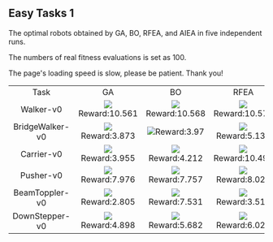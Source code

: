 ## Easy Tasks 1


The optimal robots obtained by GA, BO, RFEA, and AIEA in five independent runs.

The numbers of real fitness evaluations is set as 100.

The page's loading speed is slow, please be patient. Thank you!
<table>
<tr>
<td><center>Task</center></td>
<td><center>GA</center></td>
<td><center>BO</center></td>
<td><center>RFEA</center></td>
<td><center>AIEA</center></td>
</tr>
<tr>
<td><center>Walker-v0</center></td>
<td><center><img src="https://github.com/shuleiLiu/AIEA-GIF/blob/main/gif/ga_Walker-v0_10.561.gif" />Reward:10.561</center></td>
<td><center><img src="https://github.com/shuleiLiu/AIEA-GIF/blob/main/gif/bo_Walker-v0_10.568.gif" />Reward:10.568</center></td>
<td><center><img src="https://github.com/shuleiLiu/AIEA-GIF/blob/main/gif/rfea_Walker-v0_10.573.gif" />Reward:10.573</center></td>
<td><center><img src="https://github.com/shuleiLiu/AIEA-GIF/blob/main/gif/aiea_Walker-v0_10.598.gif" />Reward:10.598</center></td>
</tr>
<tr>
<td><center>BridgeWalker-v0</center></td>
<td><center><img src="https://github.com/shuleiLiu/AIEA-GIF/blob/main/gif/ga_BridgeWalker-v0_3.873.gif" />Reward:3.873</center></td>
<td><center><img src="https://github.com/shuleiLiu/AIEA-GIF/blob/main/gif/bo_BridgeWalker-v0_3.97.gif" />Reward:3.97</center></td>
<td><center><img src="https://github.com/shuleiLiu/AIEA-GIF/blob/main/gif/rfea_BridgeWalker-v0_5.132.gif" />Reward:5.132</center></td>
<td><center><img src="https://github.com/shuleiLiu/AIEA-GIF/blob/main/gif/aiea_BridgeWalker-v0_6.539.gif" />Reward:6.539</center></td>
</tr>
<tr>
<td><center>Carrier-v0</center></td>
<td><center><img src="https://github.com/shuleiLiu/AIEA-GIF/blob/main/gif/ga_Carrier-v0_3.955.gif" />Reward:3.955</center></td>
<td><center><img src="https://github.com/shuleiLiu/AIEA-GIF/blob/main/gif/bo_Carrier-v0_4.212.gif" />Reward:4.212</center></td>
<td><center><img src="https://github.com/shuleiLiu/AIEA-GIF/blob/main/gif/rfea_Carrier-v0_10.498.gif" />Reward:10.498</center></td>
<td><center><img src="https://github.com/shuleiLiu/AIEA-GIF/blob/main/gif/aiea_Carrier-v0_10.512.gif" />Reward:10.512</center></td>
</tr>
<tr>
<td><center>Pusher-v0</center></td>
<td><center><img src="https://github.com/shuleiLiu/AIEA-GIF/blob/main/gif/ga_Pusher-v0_7.976.gif" />Reward:7.976</center></td>
<td><center><img src="https://github.com/shuleiLiu/AIEA-GIF/blob/main/gif/bo_Pusher-v0_7.757.gif" />Reward:7.757</center></td>
<td><center><img src="https://github.com/shuleiLiu/AIEA-GIF/blob/main/gif/rfea_Pusher-v0_8.027.gif" />Reward:8.027</center></td>
<td><center><img src="https://github.com/shuleiLiu/AIEA-GIF/blob/main/gif/aiea_Pusher-v0_9.49.gif" />Reward:9.49</center></td>
</tr>
<tr>
<td><center>BeamToppler-v0</center></td>
<td><center><img src="https://github.com/shuleiLiu/AIEA-GIF/blob/main/gif/ga_BeamToppler-v0_2.805.gif" />Reward:2.805</center></td>
<td><center><img src="https://github.com/shuleiLiu/AIEA-GIF/blob/main/gif/bo_BeamToppler-v0_7.531.gif" />Reward:7.531</center></td>
<td><center><img src="https://github.com/shuleiLiu/AIEA-GIF/blob/main/gif/rfea_BeamToppler-v0_3.515.gif" />Reward:3.515</center></td>
<td><center><img src="https://github.com/shuleiLiu/AIEA-GIF/blob/main/gif/aiea_BeamToppler-v0_8.87.gif" />Reward:8.87</center></td>
</tr>
<tr>
<td><center>DownStepper-v0</center></td>
<td><center><img src="https://github.com/shuleiLiu/AIEA-GIF/blob/main/gif/ga_DownStepper-v0_4.898.gif" />Reward:4.898</center></td>
<td><center><img src="https://github.com/shuleiLiu/AIEA-GIF/blob/main/gif/bo_DownStepper-v0_5.682.gif" />Reward:5.682</center></td>
<td><center><img src="https://github.com/shuleiLiu/AIEA-GIF/blob/main/gif/rfea_DownStepper-v0_6.026.gif" />Reward:6.026</center></td>
<td><center><img src="https://github.com/shuleiLiu/AIEA-GIF/blob/main/gif/aiea_DownStepper-v0_9.031.gif" />Reward:9.031</center></td>
</tr>
</table>
